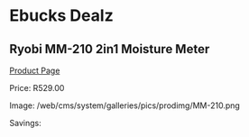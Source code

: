 
# Ebucks Dealz
## Ryobi MM-210 2in1 Moisture Meter
[Product Page](https://www.ebucks.com/web/shop/productSelected.do?prodId=1067915347&catId=370101825)

Price: R529.00

Image: /web/cms/system/galleries/pics/prodimg/MM-210.png

Savings: 


	